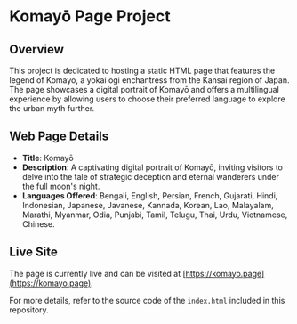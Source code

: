 # Komayō Page Project

## Overview

This project is dedicated to hosting a static HTML page that features the legend of Komayō, a yokai ōgi enchantress from the Kansai region of Japan. The page showcases a digital portrait of Komayō and offers a multilingual experience by allowing users to choose their preferred language to explore the urban myth further.

## Web Page Details

- **Title**: Komayō
- **Description**: A captivating digital portrait of Komayō, inviting visitors to delve into the tale of strategic deception and eternal wanderers under the full moon's night.
- **Languages Offered**: Bengali, English, Persian, French, Gujarati, Hindi, Indonesian, Japanese, Javanese, Kannada, Korean, Lao, Malayalam, Marathi, Myanmar, Odia, Punjabi, Tamil, Telugu, Thai, Urdu, Vietnamese, Chinese.

## Live Site

The page is currently live and can be visited at [https://komayo.page](https://komayo.page).

For more details, refer to the source code of the `index.html` included in this repository.
